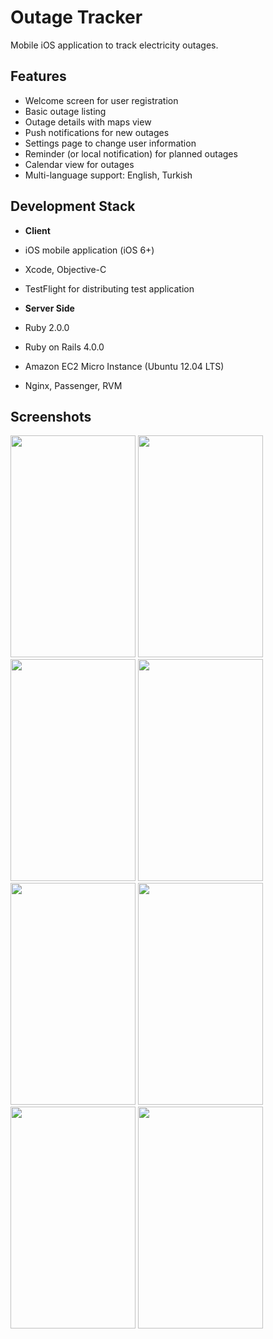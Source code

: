 Outage Tracker
=============

Mobile iOS application to track electricity outages.

Features
-------------------
- Welcome screen for user registration
- Basic outage listing
- Outage details with maps view
- Push notifications for new outages
- Settings page to change user information
- Reminder (or local notification) for planned outages
- Calendar view for outages
- Multi-language support: English, Turkish


Development Stack
-----------------------
- **Client**
 - iOS mobile application (iOS 6+)
 - Xcode, Objective-C
 - TestFlight for distributing test application

- **Server Side**
 - Ruby 2.0.0
 - Ruby on Rails 4.0.0
 - Amazon EC2 Micro Instance (Ubuntu 12.04 LTS)
 - Nginx, Passenger, RVM
 


Screenshots
-------------------


<p align="left">
  <span>
    <img src="https://raw.github.com/halilayyildiz/outagetracker/master/screenshots/welcome.png" height="355" width="200"/>
  <span/>
  <span>
    <img src="https://raw.github.com/halilayyildiz/outagetracker/master/screenshots/outages.png" height="355" width="200"/>
  <span/>
  <span>
    <img src="https://raw.github.com/halilayyildiz/outagetracker/master/screenshots/sidemenu.png" height="355" width="200"/>
  <span/>
  <span>
    <img src="https://raw.github.com/halilayyildiz/outagetracker/master/screenshots/disturbance1.png" height="355" width="200"/>
  <span/>
  <span>
    <img src="https://raw.github.com/halilayyildiz/outagetracker/master/screenshots/disturbance2.png" height="355" width="200"/>
  <span/>
  <span>
    <img src="https://raw.github.com/halilayyildiz/outagetracker/master/screenshots/disturbance3.png" height="355" width="200"/>
  <span/>
  <span>
    <img src="https://raw.github.com/halilayyildiz/outagetracker/master/screenshots/settings.png" height="355" width="200"/>
  <span/>
  <span>
    <img src="https://raw.github.com/halilayyildiz/outagetracker/master/screenshots/about.png" height="355" width="200"/>
  <span/>
</p>


